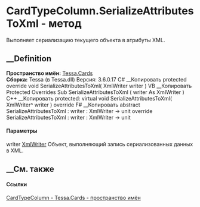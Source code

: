 # CardTypeColumn.SerializeAttributesToXml - метод
Выполняет сериализацию текущего объекта в атрибуты XML.
##  __Definition
 **Пространство имён:** [Tessa.Cards](N_Tessa_Cards.htm)  
 **Сборка:** Tessa (в Tessa.dll) Версия: 3.6.0.17
C# __Копировать
     protected override void SerializeAttributesToXml(
    	XmlWriter writer
    )
VB __Копировать
     Protected Overrides Sub SerializeAttributesToXml ( 
    	writer As XmlWriter
    )
C++ __Копировать
     protected:
    virtual void SerializeAttributesToXml(
    	XmlWriter^ writer
    ) override
F# __Копировать
     abstract SerializeAttributesToXml : 
            writer : XmlWriter -> unit 
    override SerializeAttributesToXml : 
            writer : XmlWriter -> unit 
#### Параметры
writer
[XmlWriter](https://learn.microsoft.com/dotnet/api/system.xml.xmlwriter)
    Объект, выполняющий запись сериализованных данных в XML.
##  __См. также
#### Ссылки
[CardTypeColumn - ](T_Tessa_Cards_CardTypeColumn.htm)
[Tessa.Cards - пространство имён](N_Tessa_Cards.htm)
